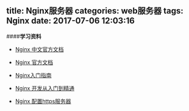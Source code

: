 title: Nginx服务器
categories: web服务器
tags: Nginx
date: 2017-07-06 12:03:16
---



####**学习资料**

* [Nginx 中文官方文档](https://wizardforcel.gitbooks.io/nginx-doc/content/index.html)

* [Nginx 官方文档](http://nginx.org/en/docs/)

* [Nginx入门指南](http://wiki.jikexueyuan.com/project/nginx/overwise.html)

* [Nginx 开发从入门到精通](http://tengine.taobao.org/book/)

* [Nginx 配置https服务器](https://aotu.io/notes/2016/08/16/nginx-https/index.html)
